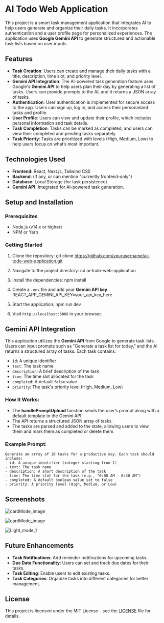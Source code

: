 # AI Todo Web Application

This project is a smart task management application that integrates AI to help users generate and organize their daily tasks. It incorporates authentication and a user profile page for personalized experiences. The application uses **Google Gemini API** to generate structured and actionable task lists based on user inputs.

## Features

- **Task Creation**: Users can create and manage their daily tasks with a title, description, time slot, and priority level.
- **Gemini API Integration**: The AI-powered task generation feature uses Google's **Gemini API** to help users plan their day by generating a list of tasks. Users can provide prompts to the AI, and it returns a JSON array of tasks.
- **Authentication**: User authentication is implemented for secure access to the app. Users can sign up, log in, and access their personalized tasks and profile.
- **User Profile**: Users can view and update their profile, which includes personal information and task details.
- **Task Completion**: Tasks can be marked as completed, and users can view their completed and pending tasks separately.
- **Task Priority**: Tasks are prioritized with levels (High, Medium, Low) to help users focus on what’s most important.

## Technologies Used

- **Frontend**: React, Next.js, Tailwind CSS
- **Backend**: (if any, or can mention "currently frontend-only")
- **Database**: Local Storage (for task persistence)
- **Gemini API**: Integrated for AI-powered task generation.

## Setup and Installation

### Prerequisites
- Node.js (v14.x or higher)
- NPM or Yarn

### Getting Started
1. Clone the repository:
   git clone https://github.com/yourusername/ai-todo-web-application.git
   
2. Navigate to the project directory:
   cd ai-todo-web-application
   
3. Install the dependencies:
   npm install
   
5. Create a `.env` file and add your **Gemini API key**:
   REACT_APP_GEMINI_API_KEY=your_api_key_here
   
7. Start the application:
   npm run dev

8. Visit `http://localhost:3000` in your browser.

## Gemini API Integration

This application utilizes the **Gemini API** from Google to generate task lists. Users can input prompts such as "Generate a task list for today," and the AI returns a structured array of tasks. Each task contains:
- `id`: A unique identifier
- `text`: The task name
- `description`: A brief description of the task
- `time`: The time slot allocated for the task
- `completed`: A default `false` value
- `priority`: The task's priority level (High, Medium, Low)

### How It Works:
- The **handlePromptUpload** function sends the user’s prompt along with a default template to the Gemini API.
- The API returns a structured JSON array of tasks.
- The tasks are parsed and added to the state, allowing users to view them and mark them as completed or delete them.

### Example Prompt:
```plaintext
Generate an array of 10 tasks for a productive day. Each task should include:
- id: A unique identifier (integer starting from 1)
- text: The task name
- description: A short description of the task
- time: The time slot for the task (e.g., "6:00 AM - 6:30 AM")
- completed: A default boolean value set to false
- priority: A priority level (High, Medium, or Low)
```

## Screenshots

![cardMode_image](https://github.com/user-attachments/assets/4f8d6876-1f7a-44f4-acc8-d2383e4cfaaf)


![cardMode_image](https://github.com/user-attachments/assets/58388111-32ae-4a1b-8f13-313f4c413846)

![Light_mode_1](https://github.com/user-attachments/assets/d6175b57-f605-4be0-8e78-536c89aaf015)


## Future Enhancements

- **Task Notifications**: Add reminder notifications for upcoming tasks.
- **Due Date Functionality**: Users can set and track due dates for their tasks.
- **Task Editing**: Enable users to edit existing tasks.
- **Task Categories**: Organize tasks into different categories for better management.

## License

This project is licensed under the MIT License - see the [LICENSE](LICENSE) file for details.



